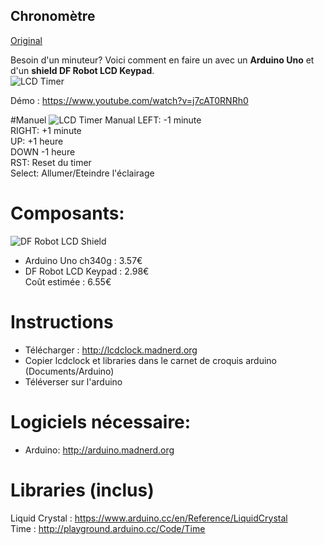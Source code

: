Chronomètre
------------

[Original](https://github.com/pigetArduino/lcdclock/blob/master/readme.md)

Besoin d'un minuteur? Voici comment en faire un avec un **Arduino Uno** et d'un **shield DF Robot LCD Keypad**.   
![LCD Timer](https://github.com/pigetArduino/lcdclock/blob/master/doc/lcdclock.jpg)

Démo : https://www.youtube.com/watch?v=j7cAT0RNRh0

#Manuel
![LCD Timer Manual](https://github.com/pigetArduino/lcdclock/blob/master/doc/lcdtimer_manual.png)
LEFT: -1 minute   
RIGHT: +1 minute   
UP: +1 heure   
DOWN -1 heure   
RST: Reset du timer   
Select: Allumer/Eteindre l'éclairage

# Composants:
![DF Robot LCD Shield](https://github.com/pigetArduino/lcdclock/blob/master/doc/dfrobot_lcdshield.png)
  * Arduino Uno ch340g : 3.57€
  * DF Robot LCD Keypad : 2.98€   
Coût estimée : 6.55€ 

# Instructions
* Télécharger : http://lcdclock.madnerd.org
* Copier lcdclock et libraries dans le carnet de croquis arduino (Documents/Arduino)
* Téléverser sur l'arduino

# Logiciels nécessaire:
  * Arduino: http://arduino.madnerd.org

# Libraries (inclus)
Liquid Crystal : https://www.arduino.cc/en/Reference/LiquidCrystal   
Time : http://playground.arduino.cc/Code/Time
